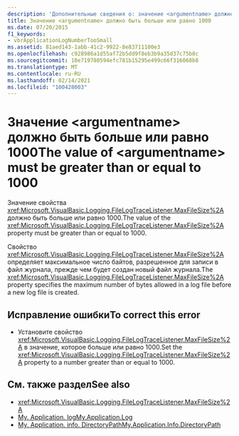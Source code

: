 ```yaml
---
description: 'Дополнительные сведения о: значение <argumentname> должно быть больше или равно 1000'
title: Значение <argumentname> должно быть больше или равно 1000
ms.date: 07/20/2015
f1_keywords:
- vbrApplicationLogNumberTooSmall
ms.assetid: 81aed143-1abb-41c2-9922-8e83711100e3
ms.openlocfilehash: c928986a1d55af72b5dd9f8eb3b9a35d37c75b8c
ms.sourcegitcommit: 10e719780594efc781b15295e499c66f316068b8
ms.translationtype: MT
ms.contentlocale: ru-RU
ms.lasthandoff: 02/14/2021
ms.locfileid: "100428003"
---
```

# <a name="the-value-of-argumentname-must-be-greater-than-or-equal-to-1000"></a><span data-ttu-id="cfee0-103">Значение \<argumentname> должно быть больше или равно 1000</span><span class="sxs-lookup"><span data-stu-id="cfee0-103">The value of \<argumentname> must be greater than or equal to 1000</span></span>

<span data-ttu-id="cfee0-104">Значение свойства <xref:Microsoft.VisualBasic.Logging.FileLogTraceListener.MaxFileSize%2A> должно быть больше или равно 1000.</span><span class="sxs-lookup"><span data-stu-id="cfee0-104">The value of the <xref:Microsoft.VisualBasic.Logging.FileLogTraceListener.MaxFileSize%2A> property must be greater than or equal to 1000.</span></span>  
  
 <span data-ttu-id="cfee0-105">Свойство <xref:Microsoft.VisualBasic.Logging.FileLogTraceListener.MaxFileSize%2A> определяет максимальное число байтов, разрешенное для записи в файл журнала, прежде чем будет создан новый файл журнала.</span><span class="sxs-lookup"><span data-stu-id="cfee0-105">The <xref:Microsoft.VisualBasic.Logging.FileLogTraceListener.MaxFileSize%2A> property specifies the maximum number of bytes allowed in a log file before a new log file is created.</span></span>  
  
## <a name="to-correct-this-error"></a><span data-ttu-id="cfee0-106">Исправление ошибки</span><span class="sxs-lookup"><span data-stu-id="cfee0-106">To correct this error</span></span>  
  
- <span data-ttu-id="cfee0-107">Установите свойство <xref:Microsoft.VisualBasic.Logging.FileLogTraceListener.MaxFileSize%2A> в значение, которое больше или равно 1000.</span><span class="sxs-lookup"><span data-stu-id="cfee0-107">Set the <xref:Microsoft.VisualBasic.Logging.FileLogTraceListener.MaxFileSize%2A> property to a number greater than or equal to 1000.</span></span>  
  
## <a name="see-also"></a><span data-ttu-id="cfee0-108">См. также раздел</span><span class="sxs-lookup"><span data-stu-id="cfee0-108">See also</span></span>

- <xref:Microsoft.VisualBasic.Logging.FileLogTraceListener.MaxFileSize%2A>
- [<span data-ttu-id="cfee0-109">My. Application. log</span><span class="sxs-lookup"><span data-stu-id="cfee0-109">My.Application.Log</span></span>](xref:Microsoft.VisualBasic.ApplicationServices.ApplicationBase.Log)
- [<span data-ttu-id="cfee0-110">My. Application. info. DirectoryPath</span><span class="sxs-lookup"><span data-stu-id="cfee0-110">My.Application.Info.DirectoryPath</span></span>](xref:Microsoft.VisualBasic.ApplicationServices.ApplicationBase.Log)

